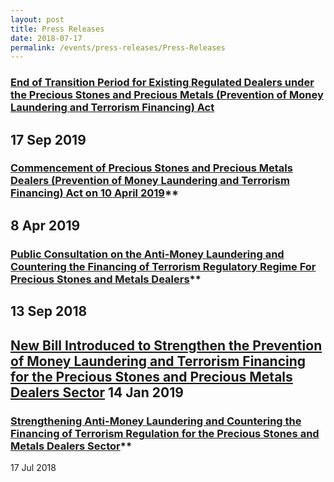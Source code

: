 ```yaml
---
layout: post
title: Press Releases
date: 2018-07-17
permalink: /events/press-releases/Press-Releases
---
```


### [End of Transition Period for Existing Regulated Dealers under the Precious Stones and Precious Metals (Prevention of Money Laundering and Terrorism Financing) Act](https://www.mlaw.gov.sg/content/minlaw/en/news/press-releases/press-releases-End-of-Transition-Period-for-Existing-Regulated-Dealers-under-the-Precious-Stones-and-Precious-Metals-Prevention-of-Money-Laundering-and-Terrorism-Financing-Act.html)
17 Sep 2019
--
### [Commencement of Precious Stones and Precious Metals Dealers (Prevention of Money Laundering and Terrorism Financing) Act on 10 April 2019](https://www.mlaw.gov.sg/content/minlaw/en/news/press-releases/commencement-of-pspmd-act1.html)**
8 Apr 2019
---
### [Public Consultation on the Anti-Money Laundering and Countering the Financing of Terrorism Regulatory Regime For Precious Stones and Metals Dealers](https://www.mlaw.gov.sg/content/minlaw/en/news/press-releases/public-consultation-on-aml-cft-regulatory-regime.html)**
13 Sep 2018
---
**[New Bill Introduced to Strengthen the Prevention of Money Laundering and Terrorism Financing for the Precious Stones and Precious Metals Dealers Sector](https://www.mlaw.gov.sg/content/minlaw/en/news/press-releases/new-bill-to-strengthen-prevention-of-money-laundering-terrorism-financing-PSMD-sector.html)**
14 Jan 2019
---
### [Strengthening Anti-Money Laundering and Countering the Financing of Terrorism Regulation for the Precious Stones and Metals Dealers Sector](https://www.mlaw.gov.sg/content/minlaw/en/news/press-releases/strengthening-aml-cft-regulation-for-psmd-sector.html)**
17 Jul 2018
